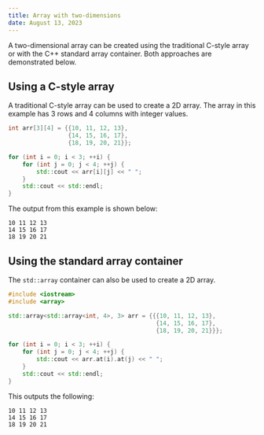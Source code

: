 ```yaml
---
title: Array with two-dimensions
date: August 13, 2023
---
```


A two-dimensional array can be created using the traditional C-style array or with the C++ standard array container. Both approaches are demonstrated below.

## Using a C-style array

A traditional C-style array can be used to create a 2D array. The array in this example has 3 rows and 4 columns with integer values.

```cpp
int arr[3][4] = {{10, 11, 12, 13},
                 {14, 15, 16, 17},
                 {18, 19, 20, 21}};

for (int i = 0; i < 3; ++i) {
    for (int j = 0; j < 4; ++j) {
        std::cout << arr[i][j] << " ";
    }
    std::cout << std::endl;
}
```

The output from this example is shown below:

```
10 11 12 13
14 15 16 17
18 19 20 21
```

## Using the standard array container

The `std::array` container can also be used to create a 2D array.

```cpp
#include <iostream>
#include <array>

std::array<std::array<int, 4>, 3> arr = {{{10, 11, 12, 13},
                                          {14, 15, 16, 17},
                                          {18, 19, 20, 21}}};

for (int i = 0; i < 3; ++i) {
    for (int j = 0; j < 4; ++j) {
        std::cout << arr.at(i).at(j) << " ";
    }
    std::cout << std::endl;
}
```

This outputs the following:

```text
10 11 12 13
14 15 16 17
18 19 20 21
```
